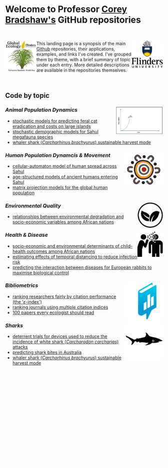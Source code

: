 # Welcome to Professor [Corey Bradshaw's](http://GlobalEcologyFlinders.com/people/#CJAB) GitHub repositories
<br>


[<img src="GEL Logo Kaurna.png" alt="Global Ecology Laboratory" width="100" align="left" />](http://GlobalEcologyFlinders.com)
[<img src="F_V_CMYK.png" alt="Flinders University" width="100" align="right" />](http://www.flinders.edu.au)
This landing page is a synopsis of the main [Github](https://github.com/cjabradshaw/) repositories, their applications, examples, and links I've created. I've grouped them by theme, with a brief summary of topic under each entry. More detailed descriptions are available in the repositories themselves.

<br>

## Code by topic

### _Animal Population Dynamics_ <img src="popdynam.jpg" width="150" align="right" />
- [stochastic models for predicting feral cat eradication and costs on large islands](https://github.com/cjabradshaw/FeralCatEradication)
- [stochastic demographic models for Sahul megafauna species](https://github.com/cjabradshaw/MegafaunaSusceptibility)
- [whaler shark (_Carcharhinus brachyurus_) sustainable harvest mode](https://github.com/cjabradshaw/WhalerSharkModel)

### _Human Population Dynamcis & Movement_ <img src="people.png" width="120" align="right" />
- [cellular-automaton model of human spread across Sahul](https://github.com/cjabradshaw/SahulHumanSpread)
- [age-structured models of ancient humans entering Sahul](https://github.com/cjabradshaw/SahulHuman)
- [matrix projection models for the global human population](https://github.com/cjabradshaw/globalhumanmodel)

### _Environmental Quality_ <img src="environment.png" height="80" align="right" />
- [relationships between environmental degradation and socio-economic variables among African nations](https://github.com/cjabradshaw/EnvironRankAfrica)

### _Health & Disease_ <img src="disease.png" height="80" align="right" />
- [socio-economic and environmental determinants of child-health outcomes among African nations](https://github.com/cjabradshaw/AfricaChildHealth)
- [estimating effects of temporal distancing to reduce infection risk](https://github.com/cjabradshaw/COVID19distancing)
- [predicting the interaction between diseases for European rabbits to maximise biological control](https://github.com/cjabradshaw/diseasesynergy)

### _Bibliometrics_  <img src="bibliometrics.png" height="120" align="right" />
- [ranking researchers fairly by citation performance (the '_ε_-index')](https://github.com/cjabradshaw?tab=repositories)
- [ranking journals using multiple citation indices](https://github.com/cjabradshaw/JournalRanks)
- [100 papers every ecologist should read](https://github.com/cjabradshaw/HIPE)

### _Sharks_  <img src="shark.png" width="120" align="right" />
- [deterrent trials for devices used to reduce the incidence of white shark (_Carcharodon carcharias_) attacks](https://github.com/cjabradshaw/whitesharkdeterrents)
- [predicting shark bites in Australia](https://github.com/cjabradshaw/sharkbite)
- [whaler shark (_Carcharhinus brachyurus_) sustainable harvest mode](https://github.com/cjabradshaw/WhalerSharkModel)

[<img src="animatedCABAH logo.gif" alt="ARC Centre of Excellence for Australian Biodiversity and Heritage" height="300" align="center" />](http://EpicAustralia.org.au)

